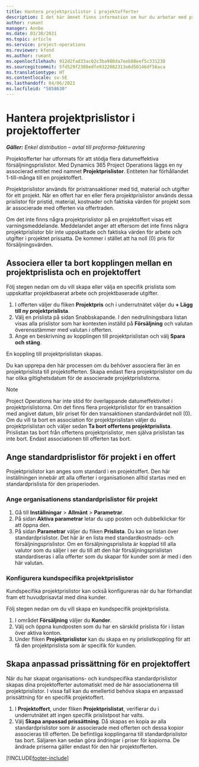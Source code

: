 ```yaml
---
title: Hantera projektprislistor i projektofferter
description: I det här ämnet finns information om hur du arbetar med projektprislistor i offerter.
author: rumant
manager: Annbe
ms.date: 03/30/2021
ms.topic: article
ms.service: project-operations
ms.reviewer: kfend
ms.author: rumant
ms.openlocfilehash: 912d2fad33ac02c3ba980da7eeb88eef5c331230
ms.sourcegitcommit: 5fd529f2308edfe9322082313e6d50146df56aca
ms.translationtype: HT
ms.contentlocale: sv-SE
ms.lasthandoff: 04/06/2021
ms.locfileid: "5858630"
---
```

# <a name="manage-project-price-lists-on-project-quotes"></a>Hantera projektprislistor i projektofferter 

_**Gäller:** Enkel distribution – avtal till proforma-fakturering_

Projektofferter har utformats för att stödja flera datumeffektiva försäljningsprislistor. Med Dynamics 365 Project Operations läggs en ny associerad entitet med namnet **Projektprislistor**. Entiteten har förhållandet 1-till-många till en projektoffert.

Projektprislistor används för pristransaktioner med tid, material och utgifter för ett projekt. När en offert har en eller flera projektprislistor används dessa prislistor för pristid, material, kostnader och faktiska värden för projekt som är associerade med offerten via offertraden.

Om det inte finns några projektprislistor på en projektoffert visas ett varningsmeddelande. Meddelandet anger att eftersom det inte finns några projektprislistor blir inte uppskattade och faktiska värden för arbete och utgifter i projektet prissatta. De kommer i stället att ha noll (0) pris för försäljningsvärden.

## <a name="associate-or-disassociate-a-project-price-list-on-a-project-quote"></a>Associera eller ta bort kopplingen mellan en projektprislista och en projektoffert

Följ stegen nedan om du vill skapa eller välja en specifik prislista som uppskattar projektbaserat arbete och projektbaserade utgifter.

1. I offerten väljer du fliken **Projektpris** och i underrutnätet väljer du **+ Lägg till ny projektprislista**.
2. Välj en prislista på sidan Snabbskapande. I den nedrullningsbara listan visas alla prislistor som har kontexten inställd på **Försäljning** och valutan överensstämmer med valutan i offerten.
4. Ange en beskrivning av kopplingen till projektprislistan och välj **Spara och stäng**.

En koppling till projektprislistan skapas.

Du kan upprepa den här processen om du behöver associera fler än en projektprislista till projektofferten. Skapa endast flera projektprislistor om du har olika giltighetsdatum för de associerade projektprislistorna.

> [!NOTE]
> Project Operations har inte stöd för överlappande datumeffektivitet i projektprislistorna. Om det finns flera projektprislistor för en transaktion med angivet datum, blir priset för den transaktionen standardvärdet noll (0).
Om du vill ta bort en association för projektprislistan väljer du projektprislistan och väljer sedan **Ta bort offertens projektprislista**. Prislistan tas bort från offertens projektprislistor, men själva prislistan tas inte bort. Endast associationen till offerten tas bort.

## <a name="set-up-default-project-price-lists-on-a-quote"></a>Ange standardprislistor för projekt i en offert

Projektprislistor kan anges som standard i en projektoffert. Den här inställningen innebär att alla offerter i organisationen alltid startas med en standardprislista för den prisperioden.

### <a name="set-up-organizational-default-for-project-price-lists"></a>Ange organisationens standardprislistor för projekt

1. Gå till **Inställningar** > **Allmänt** > **Parametrar**.
2. På sidan **Aktiva parametrar** letar du upp posten och dubbelklickar för att öppna den. 
3. På sidan **Parametrar** väljer du fliken **Prislista**. Du kan se listan över standardprislistor. Det här är en lista med standardkostnads- och försäljningsprislistor. Om en försäljningsprislista är kopplad till alla valutor som du säljer i ser du till att den här försäljningsprislistan standardiseras i alla offerter som du skapar för kunder som är med i den här valutan.

### <a name="set-up-customer-specific-project-price-lists"></a>Konfigurera kundspecifika projektprislistor

Kundspecifika projektprislistor kan också konfigureras när du har förhandlat fram ett huvudprisavtal med dina kunder.

Följ stegen nedan om du vill skapa en kundspecifik projektprislista.

1. I området **Försäljning** väljer du **Kunder**.
2. Välj och öppna kundposten som du har en särskild prislista för i listan över aktiva konton.
3. Under fliken **Projektprislistor** kan du skapa en ny prislistkoppling för att få den projektprislista som är specifik för kunden.

## <a name="create-custom-pricing-on-a-project-quote"></a>Skapa anpassad prissättning för en projektoffert

När du har skapat organisations- och kundspecifika standardprislistor skapas dina projektofferter automatiskt med de här associationerna till projektprislistor. I vissa fall kan du emellertid behöva skapa en anpassad prissättning för en specifik projektoffert. 

1. I **Projektoffert**, under fliken **Projektprislistat**, verifierar du i underrutnätet att ingen specifik prislistpost har valts.
2. Välj **Skapa anpassad prissättning**. Då skapas en kopia av alla standardprislistor som är associerade med offerten och dessa kopior associeras till offerten. De befintliga kopplingarna till standardprislistor tas bort. Säljaren kan sedan göra ändringar i priser för kopiorna. De ändrade priserna gäller endast för den här projektofferten.


[!INCLUDE[footer-include](../../includes/footer-banner.md)]
